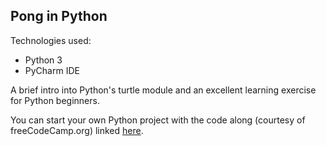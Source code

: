 ## Pong in Python

Technologies used: 
* Python 3 
* PyCharm IDE

A brief intro into Python's turtle module and an excellent learning exercise for Python beginners. 

You can start your own Python project with the code along (courtesy of freeCodeCamp.org) linked [here](https://www.youtube.com/watch?v=C6jJg9Zan7w).
